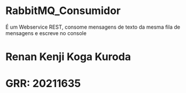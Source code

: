 # RabbitMQ_Consumidor

É um Webservice REST, consome mensagens de texto da mesma fila de mensagens e escreve no console
# Renan Kenji Koga Kuroda
# GRR: 20211635
